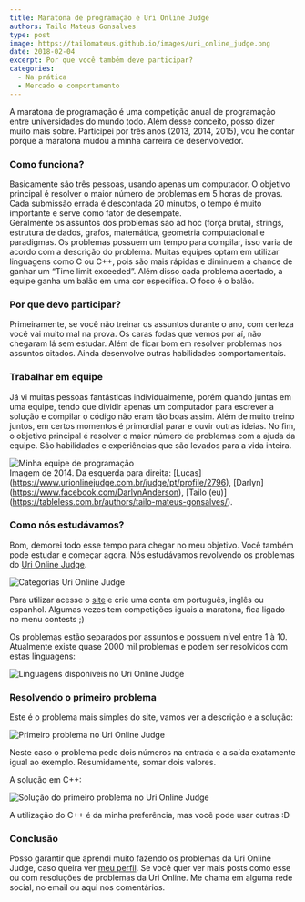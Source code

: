 ```yaml
---
title: Maratona de programação e Uri Online Judge
authors: Tailo Mateus Gonsalves
type: post
image: https://tailomateus.github.io/images/uri_online_judge.png
date: 2018-02-04
excerpt: Por que você também deve participar?
categories:
  - Na prática
  - Mercado e comportamento
---
```


A maratona de programação é uma competição anual de programação entre universidades do mundo todo. Além desse conceito, 
posso dizer muito mais sobre. Participei por três anos (2013, 2014, 2015), vou lhe contar porque a maratona mudou a minha 
carreira de desenvolvedor.


### Como funciona? 

Basicamente são três pessoas, usando apenas um computador. O objetivo principal é resolver o maior número de problemas em 5 horas de provas. 
Cada submissão errada é descontada 20 minutos, o tempo é muito importante e serve como fator de desempate.  
Geralmente os assuntos dos problemas são ad hoc (força bruta), strings, estrutura de dados, grafos, matemática, 
geometria computacional e paradigmas. Os problemas possuem um tempo para compilar, isso varia de acordo com a descrição do problema. 
Muitas equipes optam em utilizar linguagens como C ou C++, pois são mais rápidas e diminuem a chance de ganhar um “Time limit exceeded”. 
Além disso cada problema acertado, a equipe ganha um balão em uma cor especifica. O foco é o balão. 


### Por que devo participar?


Primeiramente, se você não treinar os assuntos durante o ano, com certeza você vai muito mal na prova. 
Os caras fodas que vemos por aí, não chegaram lá sem estudar. Além de ficar bom em resolver problemas nos assuntos citados. 
Ainda desenvolve outras habilidades comportamentais.


### Trabalhar em equipe


Já vi muitas pessoas fantásticas individualmente, porém quando juntas em uma equipe, tendo que dividir apenas um 
computador para escrever a solução e compilar o código não eram tão boas assim. Além de muito treino juntos, 
em certos momentos é primordial parar e ouvir outras ideias. No fim, o objetivo principal é resolver o maior número de problemas
com a ajuda da equipe. São habilidades e experiências que são levados para a vida inteira.

![Minha equipe de programação](https://tailomateus.github.io/images/face_2014.JPG "Minha equipe de programação")
<br/>
Imagem de 2014. Da esquerda para direita: [Lucas] (https://www.urionlinejudge.com.br/judge/pt/profile/2796), [Darlyn] (https://www.facebook.com/DarlynAnderson), [Tailo (eu)] (https://tableless.com.br/authors/tailo-mateus-gonsalves/).

### Como nós estudávamos?

Bom, demorei todo esse tempo para chegar no meu objetivo. Você também pode estudar e começar agora. 
Nós estudávamos revolvendo os problemas do [Uri Online Judge](https://www.urionlinejudge.com.br).

![Categorias Uri Online Judge](https://tailomateus.github.io/images/categorias_uri.gif "Categorias Uri Online Judge")

Para utilizar acesse o [site](https://www.urionlinejudge.com.br) e crie uma conta em português, inglês ou espanhol. 
Algumas vezes tem competições iguais a maratona, fica ligado no menu contests ;)


Os problemas estão separados por assuntos e possuem nível entre 1 à 10. Atualmente existe quase 2000 mil problemas 
e podem ser resolvidos com estas linguagens:

![Linguagens disponíveis no Uri Online Judge](https://tailomateus.github.io/images/linguagens_disponiveis.png "Linguagens disponíveis no Uri Online Judge")


### Resolvendo o primeiro problema

Este é o problema mais simples do site, vamos ver a descrição e a solução:

![Primeiro problema no Uri Online Judge](https://tailomateus.github.io/images/primeiro_problema.png "Primeiro problema no Uri Online Judge")

Neste caso o problema pede dois números na entrada e a saída exatamente igual ao exemplo. Resumidamente, somar dois valores.

A solução em C++:

![Solução do primeiro problema no Uri Online Judge](https://tailomateus.github.io/images/solucao_primeiro_problema.png "Solução do primeiro problema no Uri Online Judge")

A utilização do C++ é da minha preferência, mas você pode usar outras :D

### Conclusão

Posso garantir que aprendi muito fazendo os problemas da Uri Online Judge, 
caso queira ver [meu perfil](https://www.urionlinejudge.com.br/judge/pt/profile/2788).
Se você quer ver mais posts como esse ou com resoluções de problemas da Uri Online. 
Me chama em alguma rede social, no email ou aqui nos comentários. 

